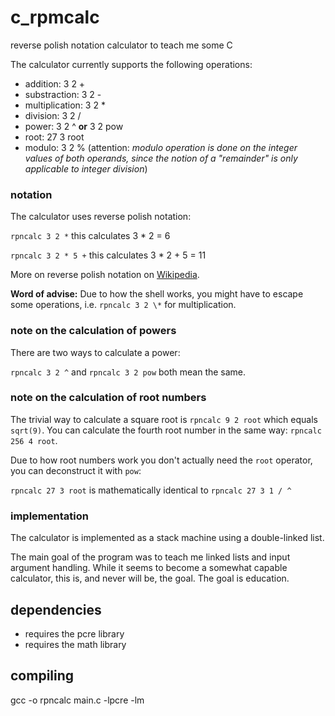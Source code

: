 # c_rpmcalc
reverse polish notation calculator to teach me some C

The calculator currently supports the following operations:
- addition: 3 2 +
- substraction: 3 2 -
- multiplication: 3 2 *
- division: 3 2 /
- power: 3 2 ^ **or** 3 2 pow
- root: 27 3 root
- modulo: 3 2 % (attention: _modulo operation is done on the integer values of both operands, since the notion of a "remainder" is only applicable to integer division_)

### notation
The calculator uses reverse polish notation:

```rpncalc 3 2 *``` this calculates 3 * 2 = 6

```rpncalc 3 2 * 5 +``` this calculates 3 * 2 + 5 = 11

More on reverse polish notation on [Wikipedia](https://en.wikipedia.org/wiki/Reverse_Polish_notation).

**Word of advise:** Due to how the shell works, you might have to escape some operations, i.e. ```rpncalc 3 2 \*``` for multiplication.

### note on the calculation of powers
There are two ways to calculate a power:

```rpncalc 3 2 ^``` and ```rpncalc 3 2 pow``` both mean the same.

### note on the calculation of root numbers
The trivial way to calculate a square root is ```rpncalc 9 2 root``` which equals ```sqrt(9)```.
You can calculate the fourth root number in the same way: ```rpncalc 256 4 root```.

Due to how root numbers work you don't actually need the ```root``` operator, you can deconstruct it with ```pow```:

```rpncalc 27 3 root``` is mathematically identical to ```rpncalc 27 3 1 / ^```

### implementation
The calculator is implemented as a stack machine using a double-linked list.

The main goal of the program was to teach me linked lists and input argument handling. While it seems to become a somewhat capable calculator, this is, and never will be, the goal. The goal is education.

## dependencies
- requires the pcre library
- requires the math library

## compiling
gcc -o rpncalc main.c -lpcre -lm
